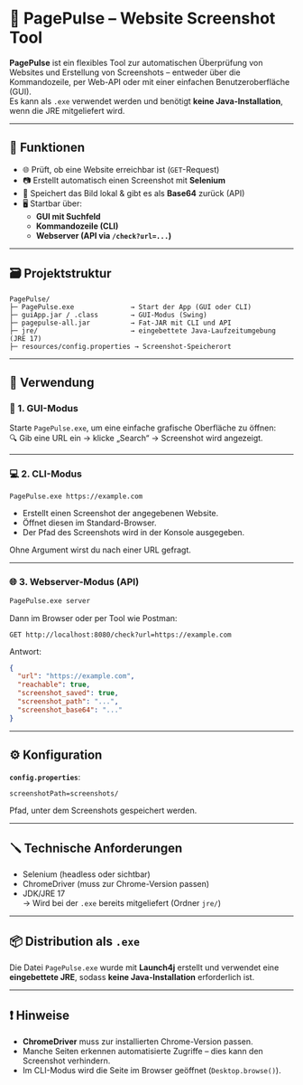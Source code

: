 
# 📸 PagePulse – Website Screenshot Tool

**PagePulse** ist ein flexibles Tool zur automatischen Überprüfung von Websites und Erstellung von Screenshots – entweder über die Kommandozeile, per Web-API oder mit einer einfachen Benutzeroberfläche (GUI).  
Es kann als `.exe` verwendet werden und benötigt **keine Java-Installation**, wenn die JRE mitgeliefert wird.

---

## 🔧 Funktionen

- 🌐 Prüft, ob eine Website erreichbar ist (`GET`-Request)
- 📷 Erstellt automatisch einen Screenshot mit **Selenium**
- 💾 Speichert das Bild lokal & gibt es als **Base64** zurück (API)
- 🖥️ Startbar über:
  - **GUI mit Suchfeld**
  - **Kommandozeile (CLI)**
  - **Webserver (API via `/check?url=...`)**

---

## 🗃️ Projektstruktur

```
PagePulse/
├─ PagePulse.exe              → Start der App (GUI oder CLI)
├─ guiApp.jar / .class        → GUI-Modus (Swing)
├─ pagepulse-all.jar          → Fat-JAR mit CLI und API
├─ jre/                       → eingebettete Java-Laufzeitumgebung (JRE 17)
├─ resources/config.properties → Screenshot-Speicherort
```

---

## 🚀 Verwendung

### 📌 1. GUI-Modus

Starte `PagePulse.exe`, um eine einfache grafische Oberfläche zu öffnen:  
🔍 Gib eine URL ein → klicke „Search“ → Screenshot wird angezeigt.

---

### 💻 2. CLI-Modus

```bash
PagePulse.exe https://example.com
```

- Erstellt einen Screenshot der angegebenen Website.
- Öffnet diesen im Standard-Browser.
- Der Pfad des Screenshots wird in der Konsole ausgegeben.

Ohne Argument wirst du nach einer URL gefragt.

---

### 🌐 3. Webserver-Modus (API)

```bash
PagePulse.exe server
```

Dann im Browser oder per Tool wie Postman:

```
GET http://localhost:8080/check?url=https://example.com
```

Antwort:
```json
{
  "url": "https://example.com",
  "reachable": true,
  "screenshot_saved": true,
  "screenshot_path": "...",
  "screenshot_base64": "..."
}
```

---

## ⚙️ Konfiguration

**`config.properties`**:

```properties
screenshotPath=screenshots/
```

Pfad, unter dem Screenshots gespeichert werden.

---

## 🪛 Technische Anforderungen

- Selenium (headless oder sichtbar)
- ChromeDriver (muss zur Chrome-Version passen)
- JDK/JRE 17  
→ Wird bei der `.exe` bereits mitgeliefert (Ordner `jre/`)

---

## 📦 Distribution als `.exe`

Die Datei `PagePulse.exe` wurde mit **Launch4j** erstellt und verwendet eine **eingebettete JRE**, sodass **keine Java-Installation** erforderlich ist.

---

## ❗ Hinweise

- **ChromeDriver** muss zur installierten Chrome-Version passen.
- Manche Seiten erkennen automatisierte Zugriffe – dies kann den Screenshot verhindern.
- Im CLI-Modus wird die Seite im Browser geöffnet (`Desktop.browse()`).
